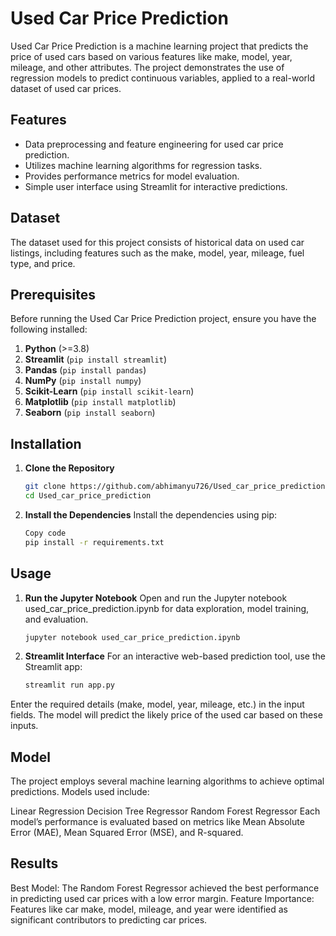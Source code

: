# Used Car Price Prediction

Used Car Price Prediction is a machine learning project that predicts the price of used cars based on various features like make, model, year, mileage, and other attributes. The project demonstrates the use of regression models to predict continuous variables, applied to a real-world dataset of used car prices.

## Features

- Data preprocessing and feature engineering for used car price prediction.
- Utilizes machine learning algorithms for regression tasks.
- Provides performance metrics for model evaluation.
- Simple user interface using Streamlit for interactive predictions.

## Dataset

The dataset used for this project consists of historical data on used car listings, including features such as the make, model, year, mileage, fuel type, and price.

## Prerequisites

Before running the Used Car Price Prediction project, ensure you have the following installed:

1. **Python** (>=3.8)
2. **Streamlit** (`pip install streamlit`)
3. **Pandas** (`pip install pandas`)
4. **NumPy** (`pip install numpy`)
5. **Scikit-Learn** (`pip install scikit-learn`)
6. **Matplotlib** (`pip install matplotlib`)
7. **Seaborn** (`pip install seaborn`)

## Installation

1. **Clone the Repository**

    ```bash
    git clone https://github.com/abhimanyu726/Used_car_price_prediction.git
    cd Used_car_price_prediction
2. **Install the Dependencies**
Install the dependencies using pip:

    ```bash
    Copy code
    pip install -r requirements.txt
## Usage
1. **Run the Jupyter Notebook**
Open and run the Jupyter notebook used_car_price_prediction.ipynb for data exploration, model training, and evaluation.

    ```bash
    jupyter notebook used_car_price_prediction.ipynb
2. **Streamlit Interface**
For an interactive web-based prediction tool, use the Streamlit app:

    ```bash
    streamlit run app.py
Enter the required details (make, model, year, mileage, etc.) in the input fields.
The model will predict the likely price of the used car based on these inputs.
## Model
The project employs several machine learning algorithms to achieve optimal predictions. Models used include:

Linear Regression
Decision Tree Regressor
Random Forest Regressor
Each model’s performance is evaluated based on metrics like Mean Absolute Error (MAE), Mean Squared Error (MSE), and R-squared.

## Results
Best Model: The Random Forest Regressor achieved the best performance in predicting used car prices with a low error margin.
Feature Importance: Features like car make, model, mileage, and year were identified as significant contributors to predicting car prices.
